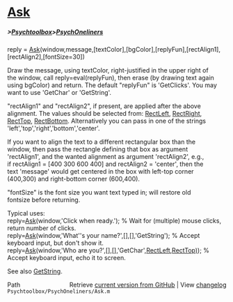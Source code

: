 # [Ask](Ask)
##### >[Psychtoolbox](Psychtoolbox)>[PsychOneliners](PsychOneliners)

reply = [Ask](Ask)(window,message,[textColor],[bgColor],[replyFun],[rectAlign1],[rectAlign2],[fontSize=30])  
  
Draw the message, using textColor, right-justified in the upper right of  
the window, call reply=eval(replyFun), then erase (by drawing text again  
using bgColor) and return. The default "replyFun" is 'GetClicks'. You may  
want to use 'GetChar' or 'GetString'.  
  
"rectAlign1" and "rectAlign2", if present, are applied after the above  
alignment. The values should be selected from: [RectLeft](RectLeft), [RectRight](RectRight),  
[RectTop](RectTop), [RectBottom](RectBottom). Alternatively you can pass in one of the strings  
'left','top','right','bottom','center'.  
  
If you want to align the text to a different rectangular box than the  
window, then pass the rectangle defining that box as argument  
'rectAlign1', and the wanted alignment as argument 'rectAlign2', e.g.,  
if rectAlign1 = [400 300 600 400] and rectAlign2 = 'center', then the  
text 'message' would get centered in the box with left-top corner  
(400,300) and right-bottom corner (600,400).  
  
"fontSize" is the font size you want text typed in; will restore old  
fontsize before returning.  
  
Typical uses:  
reply=[Ask](Ask)(window,'Click when ready.'); % Wait for (multiple) mouse clicks, return number of clicks.  
reply=[Ask](Ask)(window,'What''s your name?',[],[],'GetString'); % Accept keyboard input, but don't show it.  
reply=[Ask](Ask)(window,'Who are you?',[],[],'GetChar',[RectLeft](RectLeft),[RectTop)](RectTop)); % Accept keyboard input, echo it to screen.  
  
See also [GetString](GetString).  




<div class="code_header" style="text-align:right;">
  <span style="float:left;">Path&nbsp;&nbsp;</span> <span class="counter">Retrieve <a href=
  "https://raw.github.com/Psychtoolbox-3/Psychtoolbox-3/beta/Psychtoolbox/PsychOneliners/Ask.m">current version from GitHub</a> | View <a href=
  "https://github.com/Psychtoolbox-3/Psychtoolbox-3/commits/beta/Psychtoolbox/PsychOneliners/Ask.m">changelog</a></span>
</div>
<div class="code">
  <code>Psychtoolbox/PsychOneliners/Ask.m</code>
</div>

